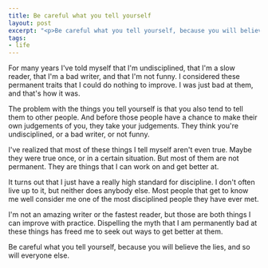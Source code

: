 ```yaml
---
title: Be careful what you tell yourself
layout: post
excerpt: "<p>Be careful what you tell yourself, because you will believe the lies, and so will everyone else.</p>"
tags:
- life
---
```


For many years I've told myself that I'm undisciplined, that I'm a slow reader, that I'm a bad writer, and that I'm not funny. I considered these permanent traits that I could do nothing to improve. I was just bad at them, and that's how it was.

The problem with the things you tell yourself is that you also tend to tell them to other people. And before those people have a chance to make their own judgements of you, they take your judgements. They think you're undisciplined, or a bad writer, or not funny.

I've realized that most of these things I tell myself aren't even true. Maybe they were true once, or in a certain situation. But most of them are not permanent. They are things that I can work on and get better at.

It turns out that I just have a really high standard for discipline. I don't often live up to it, but neither does anybody else. Most people that get to know me well consider me one of the most disciplined people they have ever met.

I'm not an amazing writer or the fastest reader, but those are both things I can improve with practice. Dispelling the myth that I am permanently bad at these things has freed me to seek out ways to get better at them.

Be careful what you tell yourself, because you will believe the lies, and so will everyone else.
